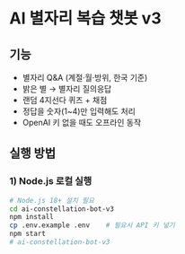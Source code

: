 # AI 별자리 복습 챗봇 v3

## 기능
- 별자리 Q&A (계절·월·방위, 한국 기준)
- 밝은 별 → 별자리 질의응답
- 랜덤 4지선다 퀴즈 + 채점
- 정답을 숫자(1~4)만 입력해도 처리
- OpenAI 키 없을 때도 오프라인 동작

## 실행 방법

### 1) Node.js 로컬 실행
```bash
# Node.js 18+ 설치 필요
cd ai-constellation-bot-v3
npm install
cp .env.example .env    # 필요시 API 키 넣기
npm start
# ai-constellation-bot-v3
